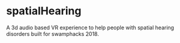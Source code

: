 # spatialHearing

A 3d audio based VR experience to help people with spatial hearing disorders built for swamphacks 2018. 
